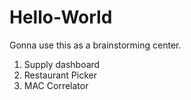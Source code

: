 # Hello-World
Gonna use this as a brainstorming center.
1. Supply dashboard
2. Restaurant Picker
3. MAC Correlator 

